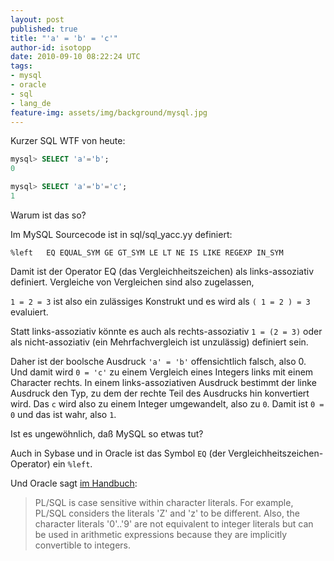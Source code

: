 ```yaml
---
layout: post
published: true
title: "'a' = 'b' = 'c'"
author-id: isotopp
date: 2010-09-10 08:22:24 UTC
tags:
- mysql
- oracle
- sql
- lang_de
feature-img: assets/img/background/mysql.jpg
---
```

Kurzer SQL WTF von heute: 

```sql
mysql> SELECT 'a'='b'; 
0

mysql> SELECT 'a'='b'='c';
1
```

Warum ist das so?

Im MySQL Sourcecode ist in sql/sql_yacc.yy definiert: 

```console
%left   EQ EQUAL_SYM GE GT_SYM LE LT NE IS LIKE REGEXP IN_SYM
```

Damit ist der Operator EQ (das Vergleichheitszeichen) als links-assoziativ
definiert. Vergleiche von Vergleichen sind also zugelassen, 

`1 = 2 = 3` ist also ein zulässiges Konstrukt und es wird als `( 1 = 2 ) =
3` evaluiert.

Statt links-assoziativ könnte es auch als rechts-assoziativ `1 = (2 = 3)` 
oder als nicht-assoziativ (ein Mehrfachvergleich ist unzulässig)
definiert sein.

Daher ist der boolsche Ausdruck `'a' = 'b'` offensichtlich falsch, also 0. Und
damit wird `0 = 'c'` zu einem Vergleich eines Integers links mit einem
Character rechts. In einem links-assoziativen Ausdruck bestimmt der linke
Ausdruck den Typ, zu dem der rechte Teil des Ausdrucks hin konvertiert wird.
Das `c` wird also zu einem Integer umgewandelt, also zu `0`. Damit ist 
`0 = 0` und das ist wahr, also `1`.

Ist es ungewöhnlich, daß MySQL so etwas tut? 

Auch in Sybase und in Oracle ist das Symbol `EQ` (der
Vergleichheitszeichen-Operator) ein `%left`.

Und Oracle sagt 
[im Handbuch](http://download.oracle.com/docs/cd/B10501_01/appdev.920/a96624/02_funds.htm): 

> PL/SQL is case sensitive within character literals. For example, PL/SQL
> considers the literals 'Z' and 'z' to be different. Also, the character
> literals '0'..'9' are not equivalent to integer literals but can be used
> in arithmetic expressions because they are implicitly convertible to
> integers.

